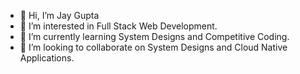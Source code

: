 - 👋 Hi, I’m Jay Gupta
- 👀 I’m interested in Full Stack Web Development.
- 🌱 I’m currently learning System Designs and Competitive Coding.
- 💞️ I’m looking to collaborate on System Designs and Cloud Native Applications.


<!---
iamjaygupta/iamjaygupta is a ✨ special ✨ repository because its `README.md` (this file) appears on your GitHub profile.
You can click the Preview link to take a look at your changes.
--->
